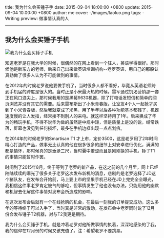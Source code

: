 title: 我为什么会买锤子手
date: 2015-09-04 18:00:00 +0800
update: 2015-09-04 10:00:00 +0800
author: me
cover: -/images/laoluo.png
tags:
    - Writing
preview: 做事情认真的人

---
## 我为什么会买锤子手机

![我为什么会买锤子手机](-/images/laoluo.png)

  知道老罗是在我大学的时候，很偶然的在网上看到一个狂人，英语学得很好。那时候他是新东方的老师，后来自己出来做英语培训机构--老罗英语，用自己的那股认真劲做了很多人认为不可能做到的事情。
  
  在2012年的时候老罗说他要做手机了，当时很多人都不看好，毕竟从英语老师跨到手机届的跨度是很大的。当时正是小米最火热的时候，雷军通过饥渴营销那一套正在风口浪尖上，那时候我用的是黑莓9630机器，除了打电话发短信和简单的网页浏览并没有其它的需要。后来雷布斯出了小米青春版，让室友4个人一起抢才买到了小米青春版，然后我就变成了米黑，用了半年以后各种功能基本都残了，机器速度慢的让人发指，经常接不到别人的来电。就这样坚持用了1年。后来换成了华为的畅玩手机，不得不说华为做的虽然是中规中矩，但是质量上是没的说，经常跌落，屏幕也没见到任何损坏，最多在手机边框出现一点点划痕。
  
  在2014年的时候老罗的Smartisan T1 才上市，定价3500，这是老罗用了2年时间精心打造的产品，做事无比认真的他在很多很多的细节上对安卓进行优化，满满的都是情怀，那时候真的是垂涎三尺，当时囊中羞涩而且是刚刚换的手机，锤子T1的事情只能暂时作罢。
  
  时间到了2015年8月，终于等到了老罗的新产品，在这之前的几个月里，网上已经陆陆续续的曝光了很多关于老罗这次发布新机的消息，悲剧的是老罗选择了JD这个猪队友，在发布会开始前，马上要上市的坚果手机已经在JD上完完全全曝光，我相信这件事老罗肯定被气的够呛，但事情发生了他也没有办法，只能用他的幽默和机智去化解这件事情对发布会所造成的影响。
  
  在这次发布会后就有一个在线抢购的机会，在最后一刻我的订单提交成功，这么多年的等待终于可以入手了，当时真是非常的激动，在发布会中老罗同时说了12月份会发布锤子T2机器，对与T2我更是期待。
  
  我为什么会买锤子手机，就是冲着老罗对他所做事情的执着，深深地感染的了我，我的信仰在12月份的时候又该充值了。注：希望老罗不要跳票。
  
